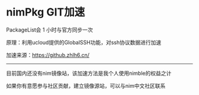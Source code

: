  # nimPkg GIT加速

PackageList会 1 小时与官方同步一次

原理：利用ucloud提供的GlobalSSH功能，对ssh协议数据进行加速

加速来源：https://github.zhlh6.cn/

---



目前国内还没有nim镜像站，该加速方法是我个人使用nimble的权益之计

如果你有意愿参与社区贡献，建立镜像源站，可以与nim中文社区联系


